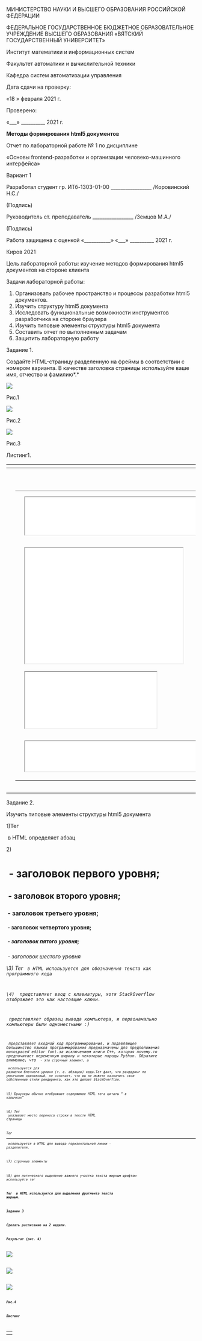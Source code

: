 ﻿МИНИСТЕРСТВО НАУКИ И ВЫСШЕГО ОБРАЗОВАНИЯ
РОССИЙСКОЙ ФЕДЕРАЦИИ

ФЕДЕРАЛЬНОЕ ГОСУДАРСТВЕННОЕ БЮДЖЕТНОЕ ОБРАЗОВАТЕЛЬНОЕ УЧРЕЖДЕНИЕ ВЫСШЕГО ОБРАЗОВАНИЯ
«ВЯТСКИЙ ГОСУДАРСТВЕННЫЙ УНИВЕРСИТЕТ»

Институт математики и информационных систем

Факультет автоматики и вычислительной техники

Кафедра систем автоматизации управления


Дата сдачи на проверку:

«18  »   февраля     2021 г.

Проверено:

«\_\_\_» \_\_\_\_\_\_\_\_\_\_ 2021 г.

**Методы формирования html5 документов**

Отчет по лабораторной работе № 1
по дисциплине

«Основы frontend-разработки и организации человеко-машинного интерфейса»

Вариант 1

Разработал студент гр. ИТб-1303-01-00	        \_\_\_\_\_\_\_\_\_\_\_\_\_\_\_\_\_ /Коровинский Н.С./

(Подпись)

Руководитель ст. преподаватель		   \_\_\_\_\_\_\_\_\_\_\_\_\_\_\_\_\_ /Земцов М.А./

(Подпись)

Работа защищена с оценкой			«\_\_\_\_\_\_\_\_\_\_\_» «\_\_\_» \_\_\_\_\_\_\_\_\_\_ 2021 г.

Киров 2021

Цель лабораторной работы: изучение методов формирования html5 документов на стороне клиента

Задачи лабораторной работы:

1. Организовать рабочее пространство и процессы разработки html5 документов.
1. Изучить структуру html5 документа
1. Исследовать функциональные возможности инструментов разработчика на стороне браузера
1. Изучить типовые элементы структуры html5 документа
1. Составить отчет по выполненным задачам
1. Защитить лабораторную работу




Задание 1.

Создайте HTML-страницу разделенную на фреймы в соответствии с номером варианта. В качестве заголовка страницы используйте ваше имя, отчество и фамилию*.*

![](Aspose.Words.f21043e7-d313-4952-9678-68952ef543a5.001.png)

Рис.1

![](Aspose.Words.f21043e7-d313-4952-9678-68952ef543a5.002.png)

Рис.2

![](Aspose.Words.f21043e7-d313-4952-9678-68952ef543a5.003.png)

Рис.3



Листинг1.

||<!DOCTYPE html> |
| :- | :- |
||<html lang="ru"> |
||<head> |
||<meta charset="UTF-8"> |
||<title>Корвинский Никита Сергеевич</title> |
||</head> |
|||
||<body> |
||<table> |
||<tr> |
||<td colspan=2> |
||<iframe src="[menu.html](C:\Users\kolba\Desktop\ÐÐºÐ¸ÑÐ°\ÐÐ°Ð´Ð°Ð¸Ðµ 1\menu.html)" height="100" width="1200"></iframe> |
||</td> |
||</tr> |
||<tr> |
||<td rowspan=1> |
||<iframe src="[content.html](C:\Users\kolba\Desktop\ÐÐºÐ¸ÑÐ°\ÐÐ°Ð´Ð°Ð¸Ðµ 1\content.html)" height="307" width="420"></iframe> |
||</td> |
||<td> |
||<iframe src="[prog.html](C:\Users\kolba\Desktop\ÐÐºÐ¸ÑÐ°\ÐÐ°Ð´Ð°Ð¸Ðµ 1\prog.html)" height="150" width="350"> </iframe> |
||</td> |
||</tr> |
||<tr> |
||<td colspan=2> |
||<iframe src="[port.html](C:\Users\kolba\Desktop\ÐÐºÐ¸ÑÐ°\ÐÐ°Ð´Ð°Ð¸Ðµ 1\port.html)" height="80" width="1200"></iframe> |
||</td> |
||</tr> |
||</table> |
||</body> |
||</html>|

Задание 2.

Изучить типовые элементы структуры html5 документа

1)Тег <p> в HTML определяет абзац

2)<h1> - заголовок первого уровня;

<h2> - заголовок второго уровня;

<h3> - заголовок третьего уровня;

<h4> - заголовок четвертого уровня;

<h5> - заголовок пятого уровня;

<h6> - заголовок шестого уровня

\3) Тег <code> в HTML используется для обозначения текста как программного кода

\4) <kbd> представляет ввод с клавиатуры, хотя StackOverflow отображает это как настоящие ключи.

<samp> представляет образец вывода компьютера, и первоначально компьютеры были одноместными :)

<code> представляет входной код программирования, и подавляющее большинство языков программирования предназначены для предположения monospaced editor font-за исключением книги C++, которая почему-то предпочитает переменную ширину и некоторые породы Python. Обратите внимание, что <code> - это строчный элемент, а <pre> используется для разметки блочного уровня (т. е. абзацев) кода.Тот факт, что рендеринг по умолчанию одинаковый, не означает, что вы не можете назначить свои собственные стили рендеринга, как это делает StackOverflow.

\5) Браузеры обычно отображают содержимое HTML тега цитаты <q> в кавычках

\6) Тег <br> указывает место переноса строки в тексте HTML страницы

Тег <hr> используется в HTML для вывода горизонтальной линии - разделителя.

\7) строчные элементы <span>

\8) для логического выделение важного участка текста жирным шрифтом используйте тег [<strong>](https://guruweba.com/html/teg-strong-html-zhirnyy-shrift-logicheskoe-vydelenie-teksta/)

Тег <b> в HTML используется для выделения фрагмента текста жирным.

Задание 3 

Сделать расписание на 2 недели.

Результат (рис. 4)

![](Aspose.Words.f21043e7-d313-4952-9678-68952ef543a5.004.png)

![](Aspose.Words.f21043e7-d313-4952-9678-68952ef543a5.005.png)

![](Aspose.Words.f21043e7-d313-4952-9678-68952ef543a5.006.png)

Рис.4

Листинг 

|<!DOCTYPE html> |
| :- |
||<html> |
||<table width = 1120 BORDER = 1> |
||<caption><h2>Расписание</h2></caption> |
||<tr> |
||<td><center>День</center></td> |
||<td><center>Интервал</center></td> |
||<td><center><h3><b>ИТб1303-01-00</b></h3></center></td> |
||</tr> |
||<tr> |
||<td rowspan="7"><h4><center>Понедельник</center></h4><br> |
||<center><b>15.02.21</b></center> |
||</td> |
||<td>08:20-09:50</td> |
||<td><b>Информационные технологии</b> <em><b><small><font color="Blue">Лекция</font></small></b></em> <em>Шмакова Н.А.</em> </td> |
||</tr> |
||<tr> |
||<td>10:00-11:30</td> |
||<td><b>Математика</b> <em><b><small><font color="Blue">Лекция</font></small></b></em> <em>Хохлова М.В.</em></td> |
||</tr> |
||<tr> |
||<td>11:45-13:15</td> |
||<td><b>Физика</b> <em><b><small><font color="Blue">Лекция</font></small></b></em> <em>Гребенщиков Л.Т.</em></td> |
||</tr> |
||<tr> |
||<td>14:00-15:30</td> |
||<td></td> |
||</tr> |
||<tr> |
||<td>15:45-17:15</td> |
||<td></td> |
||</tr> |
||<tr> |
||<td>17:20-18:50</td> |
||<td></td> |
||</tr> |
||<tr> |
||<td>18:55-20:25</td> |
||<td></td> |
||</tr> |
||<tr> |
||<td rowspan="7"><h4><center>Вторник</center></h4><br> |
||<center><b>16.02.21</b></center> |
||</td> |
||<td>08:20-09:50</td> |
||<td> </td> |
||</tr> |
||<tr> |
||<td>10:00-11:30</td> |
||<td></td> |
||</tr> |
||<tr> |
||<td>11:45-13:15</td> |
||<td></td> |
||</tr> |
||<tr> |
||<td>14:00-15:30</td> |
||<td><b>Информационные технологии</b> <em>Практическое занятие Шмакова Н.А. 2-202</em> </td> |
||</tr> |
||<tr> |
||<td>15:45-17:15</td> |
||<td><b>Математика</b> <em>Практическое занятие Левин М.Н. 2-108</em> </td> </tr> </tr> |
||<tr> |
||<td>17:20-18:50</td> |
||<td></td> |
||</tr> |
||<tr> |
||<td>18:55-20:25</td> |
||<td></td> |
||</tr> |
||<tr> |
||<td rowspan="7"><h4><center>Среда</center></h4><br> |
||<center><b>17.02.21</b></center> |
||</td> |
||<td>08:20-09:50</td> |
||<td> </td> |
||</tr> |
||<tr> |
||<td>10:00-11:30</td> |
||<td></td> |
||</tr> |
||<tr> |
||<td>11:45-13:15</td> |
||<td></td> |
||</tr> |
||<tr> |
||<td>14:00-15:30</td> |
||<td><b>Иностранный язык</b> <em> Практическое занятие Дубовцева Л.В. 2-311</em> </td> |
||</tr> |
||<tr> |
||<td>15:45-17:15</td> |
||<td><b>Иностранный язык</b> <em> Практическое занятие Дубовцева Л.В. 2-311</em> </td> |
||</tr> |
||<tr> |
||<td>17:20-18:50</td> |
||<td><b>Технологии программирования</b><em> Лабораторная работа Гордеев И.В. 2-202</em></td> |
||</tr> |
||<tr> |
||<td>18:55-20:25</td> |
||<td><b>Технологии программирования</b><em> Лабораторная работа Гордеев И.В. 2-202</em></td> |
||</tr> |
||<tr> |
||<td rowspan="7"><h4><center>Четверг</center></h4><br> |
||<center><b>18.02.21</b></center> |
||</td> |
||<td>08:20-09:50</td> |
||<td> </td> |
||</tr> |
||<tr> |
||<td>10:00-11:30</td> |
||<td><b>Элективные дисциплины (модули) по физической культуре и спорту</b> <em>Подковырин В.Д. 9-101</em></td> |
||</tr> |
||<tr> |
||<td>11:45-13:15</td> |
||<td></td> |
||</tr> |
||<tr> |
||<td>14:00-15:30</td> |
||<td><b>Технологии программирования</b> <em><b><small><font color="Blue">Лекция</font></small></b></em> <em>Провалов В.С.</em></td> </tr> |
||<tr> |
||<td>15:45-17:15</td> |
||<td><b>Электротехника и электроника</b> <em><b><small><font color="Blue">Лекция</font></small></b></em> <em>Вахрушев В.Ю.</em></td> </tr> |
||<tr> |
||<td>17:20-18:50</td> |
||<td><b>Математика</b> <em><b><small><font color="Blue">Лекция</font></small></b></em> <em>Хохлова М.В. </em></td> </tr> |
||<tr> |
||<td>18:55-20:25</td> |
||<td><b>Математика</b> <em><b><small><font color="Blue">Лекция</font></small></b></em> <em>Хохлова М.В. </em></td> |
||</tr> |
||<tr> |
||<td rowspan="7"><h4><center>Пятница</center></h4><br> |
||<center><b>19.02.21</b></center> |
||</td> |
||<td>08:20-09:50</td> |
||<td></td> |
||</tr> |
||<tr> |
||<td>10:00-11:30</td> |
||<td></td> |
||</tr> |
||<tr> |
||<td>11:45-13:15</td> |
||<td></td> |
||</tr> |
||<tr> |
||<td>14:00-15:30</td> |
||<td><b>Основы frontend-разработки и организации человеко-машинного интерфейса</b> <em> Лабораторная работа Земцов М.А. 2-202</em> </td> |
||</tr> |
||<tr> |
||<td>15:45-17:15</td> |
||<td><b>Основы frontend-разработки и организации человеко-машинного интерфейса</b> <em> Лабораторная работа Земцов М.А. 2-202</em> </td> |
||<tr> |
||<td>17:20-18:50</td> |
||<td></td> |
||</tr> |
||<tr> |
||<td>18:55-20:25</td> |
||<td></td> |
||</tr> |
||<tr></tr> |
||<tr></tr> |
||<td rowspan="7"><h4><center>Понедельник</center></h4><br> |
||<center><b>22.02.21</b></center> |
||</td> |
||<td>08:20-09:50</td> |
||<td> </td> |
||</tr> |
||<tr> |
||<td>10:00-11:30</td> |
||<td></td> |
||</tr> |
||<tr> |
||<td>11:45-13:15</td> |
||<td></td> |
||</tr> |
||<tr> |
||<td>14:00-15:30</td> |
||<td></td> |
||</tr> |
||<tr> |
||<td>15:45-17:15</td> |
||<td></td> |
||</tr> |
||<tr> |
||<td>17:20-18:50</td> |
||<td></td> |
||</tr> |
||<tr> |
||<td>18:55-20:25</td> |
||<td></td> |
||</tr> |
||<td rowspan="7"><h4><center>Вторник</center></h4><br> |
||<center><b>23.02.21</b></center> |
||</td> |
||<td>08:20-09:50</td> |
||<td> </td> |
||</tr> |
||<tr> |
||<td>10:00-11:30</td> |
||<td></td> |
||</tr> |
||<tr> |
||<td>11:45-13:15</td> |
||<td></td> |
||</tr> |
||<tr> |
||<td>14:00-15:30</td> |
||<td></td> |
||</tr> |
||<tr> |
||<td>15:45-17:15</td> |
||<td></td> |
||</tr> |
||<tr> |
||<td>17:20-18:50</td> |
||<td></td> |
||</tr> |
||<tr> |
||<td>18:55-20:25</td> |
||<td></td> |
||</tr> |
||<td rowspan="7"><h4><center>Среда</center></h4><br> |
||<center><b>24.02.21</b></center> |
||</td> |
||<td>08:20-09:50</td> |
||<td> </td> |
||</tr> |
||<tr> |
||<td>10:00-11:30</td> |
||<td><b>Иностранный язык</b> <em> Практическое занятие Дубовцева Л.В. 2-312</em> </td> </tr> |
||<tr> |
||<td>11:45-13:15</td> |
||<td><b>Математика</b> <em> Практическое занятие Левин М.Н. 2-108</em> </td> </tr> |
||<tr> |
||<td>14:00-15:30</td> |
||<td><b>Электротехника и электроника</b> <em> Лабораторная работа Вахрушев В.Ю.</em></td> </tr> |
||<tr> |
||<td>15:45-17:15</td> |
||<td><b>Электротехника и электроника</b> <em> Лабораторная работа Вахрушев В.Ю.</em></td> </tr> |
||</tr> |
||<tr> |
||<td>17:20-18:50</td> |
||<td></td> |
||</tr> |
||<tr> |
||<td>18:55-20:25</td> |
||<td></td> |
||</tr> |
||<td rowspan="7"><h4><center>Четверг</center></h4><br> |
||<center><b>25.02.21</b></center> |
||</td> |
||<td>08:20-09:50</td> |
||<td> </td> |
||</tr> |
||<tr> |
||<td>10:00-11:30</td> |
||<td><b>Элективные дисциплины (модули) по физической культуре и спорту</b> <em>Подковырин В.Д. 9-101</em></td> </tr> |
||<tr> |
||<td>11:45-13:15</td> |
||<td></td> |
||</tr> |
||<tr> |
||<td>14:00-15:30</td> |
||<td></td> |
||</tr> |
||<tr> |
||<td>15:45-17:15</td> |
||<td></td> |
||</tr> |
||<tr> |
||<td>17:20-18:50</td> |
||<td><b>Электротехника и электроника</b> <em>Лекция Вахрушев В.Ю.1-128</em></td> </tr> |
||</tr> |
||<tr> |
||<td>18:55-20:25</td> |
||<td></td> |
||</tr> |
||<td rowspan="7"><h4><center>Пятница</center></h4><br> |
||<center><b>26.02.21</b></center> |
||</td> |
||<td>08:20-09:50</td> |
||<td> <b>Физика</b><em> Лабораторная работа Гребенщиков Л.Т. 14-223</em> </td></tr> |
||<tr> |
||<td>10:00-11:30</td> |
||<td> <b>Физика</b><em> Лабораторная работа Гребенщиков Л.Т. 14-223</em> </td></tr> |
||</tr> |
||<tr> |
||<td>11:45-13:15</td> |
||<td> <b>Физика</b><em> Лабораторная работа Гребенщиков Л.Т. 14-223</em></td></tr> |
||</tr> |
||<tr> |
||<td>14:00-15:30</td> |
||<td></td> |
||</tr> |
||<tr> |
||<td>15:45-17:15</td> |
||<td></td> |
||</tr> |
||<tr> |
||<td>17:20-18:50</td> |
||<td></td> |
||</tr> |
||<tr> |
||<td>18:55-20:25</td> |
||<td></td> |
||</tr> |
||</table> |
||</html>|

Вывод:

Мы познакомились с частью базовых функций HTML.
